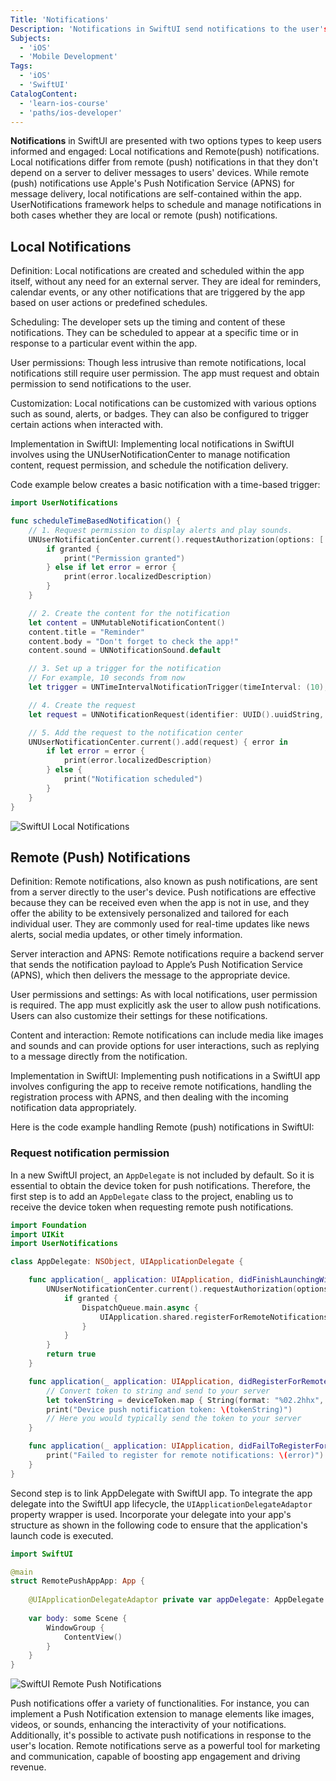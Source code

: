 ```yaml
---
Title: 'Notifications'
Description: 'Notifications in SwiftUI send notifications to the user's device either from a server or create them directly within an app.' 
Subjects:
  - 'iOS'
  - 'Mobile Development'
Tags: 
  - 'iOS'
  - 'SwiftUI'
CatalogContent:
  - 'learn-ios-course'
  - 'paths/ios-developer'
---
```


**Notifications** in SwiftUI are presented with two options types to keep users informed and engaged: Local notifications and Remote(push) notifications. Local notifications differ from remote (push) notifications in that they don't depend on a server to deliver messages to users' devices. While remote (push) notifications use Apple's Push Notification Service (APNS) for message delivery, local notifications are self-contained within the app. 
UserNotifications framework helps to schedule and manage notifications in both cases whether they are local or remote (push) notifications.

## Local Notifications

Definition: Local notifications are created and scheduled within the app itself, without any need for an external server. They are ideal for reminders, calendar events, or any other notifications that are triggered by the app based on user actions or predefined schedules.

Scheduling: The developer sets up the timing and content of these notifications. They can be scheduled to appear at a specific time or in response to a particular event within the app.

User permissions: Though less intrusive than remote notifications, local notifications still require user permission. The app must request and obtain permission to send notifications to the user.

Customization: Local notifications can be customized with various options such as sound, alerts, or badges. They can also be configured to trigger certain actions when interacted with.

Implementation in SwiftUI: Implementing local notifications in SwiftUI involves using the UNUserNotificationCenter to manage notification content, request permission, and schedule the notification delivery.

Code example below creates a basic notification with a time-based trigger:

```swift
import UserNotifications

func scheduleTimeBasedNotification() {
    // 1. Request permission to display alerts and play sounds.
    UNUserNotificationCenter.current().requestAuthorization(options: [.alert, .sound]) { granted, error in
        if granted {
            print("Permission granted")
        } else if let error = error {
            print(error.localizedDescription)
        }
    }

    // 2. Create the content for the notification
    let content = UNMutableNotificationContent()
    content.title = "Reminder"
    content.body = "Don't forget to check the app!"
    content.sound = UNNotificationSound.default

    // 3. Set up a trigger for the notification
    // For example, 10 seconds from now
    let trigger = UNTimeIntervalNotificationTrigger(timeInterval: (10), repeats: false)

    // 4. Create the request
    let request = UNNotificationRequest(identifier: UUID().uuidString, content: content, trigger: trigger)

    // 5. Add the request to the notification center
    UNUserNotificationCenter.current().add(request) { error in
        if let error = error {
            print(error.localizedDescription)
        } else {
            print("Notification scheduled")
        }
    }
}

```

![SwiftUI Local Notifications](https://raw.githubusercontent.com/Codecademy/docs/main/media/swiftui-local-notifications.png)

## Remote (Push) Notifications

Definition: Remote notifications, also known as push notifications, are sent from a server directly to the user's device. Push notifications are effective because they can be received even when the app is not in use, and they offer the ability to be extensively personalized and tailored for each individual user. They are commonly used for real-time updates like news alerts, social media updates, or other timely information.

Server interaction and APNS: Remote notifications require a backend server that sends the notification payload to Apple’s Push Notification Service (APNS), which then delivers the message to the appropriate device.

User permissions and settings: As with local notifications, user permission is required. The app must explicitly ask the user to allow push notifications. Users can also customize their settings for these notifications.

Content and interaction: Remote notifications can include media like images and sounds and can provide options for user interactions, such as replying to a message directly from the notification.

Implementation in SwiftUI: Implementing push notifications in a SwiftUI app involves configuring the app to receive remote notifications, handling the registration process with APNS, and then dealing with the incoming notification data appropriately.


Here is the code example handling Remote (push) notifications in SwiftUI:

### Request notification permission

In a new SwiftUI project, an `AppDelegate` is not included by default. So it is essential to obtain the device token for push notifications. Therefore, the first step is to add an `AppDelegate` class to the project, enabling us to receive the device token when requesting remote push notifications.

```swift
import Foundation
import UIKit
import UserNotifications

class AppDelegate: NSObject, UIApplicationDelegate {

    func application(_ application: UIApplication, didFinishLaunchingWithOptions launchOptions: [UIApplication.LaunchOptionsKey: Any]?) -> Bool {
        UNUserNotificationCenter.current().requestAuthorization(options: [.alert, .badge, .sound]) { granted, error in
            if granted {
                DispatchQueue.main.async {
                    UIApplication.shared.registerForRemoteNotifications()
                }
            }
        }
        return true
    }

    func application(_ application: UIApplication, didRegisterForRemoteNotificationsWithDeviceToken deviceToken: Data) {
        // Convert token to string and send to your server
        let tokenString = deviceToken.map { String(format: "%02.2hhx", $0) }.joined()
        print("Device push notification token: \(tokenString)")
        // Here you would typically send the token to your server
    }

    func application(_ application: UIApplication, didFailToRegisterForRemoteNotificationsWithError error: Error) {
        print("Failed to register for remote notifications: \(error)")
    }
}

```

Second step is to link AppDelegate with SwiftUI app. To integrate the app delegate into the SwiftUI app lifecycle, the `UIApplicationDelegateAdaptor` property wrapper is used. Incorporate your delegate into your app's structure as shown in the following code to ensure that the application's launch code is executed. 

```swift
import SwiftUI

@main
struct RemotePushAppApp: App {
    
    @UIApplicationDelegateAdaptor private var appDelegate: AppDelegate
    
    var body: some Scene {
        WindowGroup {
            ContentView()
        }
    }
}
```

![SwiftUI Remote Push Notifications](https://raw.githubusercontent.com/Codecademy/docs/main/media/swiftui-remote-push-notification.png)

Push notifications offer a variety of functionalities. For instance, you can implement a Push Notification extension to manage elements like images, videos, or sounds, enhancing the interactivity of your notifications. Additionally, it's possible to activate push notifications in response to the user's location. Remote notifications serve as a powerful tool for marketing and communication, capable of boosting app engagement and driving revenue.